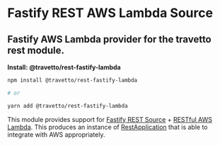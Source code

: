 <!-- This file was generated by @travetto/doc and should not be modified directly -->
<!-- Please modify https://github.com/travetto/travetto/tree/main/module/rest-fastify-lambda/DOC.tsx and execute "npx trv doc" to rebuild -->
# Fastify REST AWS Lambda Source

## Fastify AWS Lambda provider for the travetto rest module.

**Install: @travetto/rest-fastify-lambda**
```bash
npm install @travetto/rest-fastify-lambda

# or

yarn add @travetto/rest-fastify-lambda
```

This module provides support for [Fastify REST Source](https://github.com/travetto/travetto/tree/main/module/rest-fastify#readme "Fastify provider for the travetto rest module.") + [RESTful AWS Lambda](https://github.com/travetto/travetto/tree/main/module/rest-aws-lambda#readme "RESTful APIs entry point support for AWS Lambdas.").  This produces an instance of [RestApplication](https://github.com/travetto/travetto/tree/main/module/rest/src/application/rest.ts#L19) that is able to integrate with AWS appropriately.
